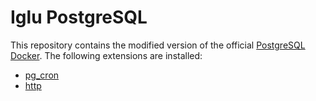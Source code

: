 # Iglu PostgreSQL
This repository contains the modified version of the official [PostgreSQL Docker](https://github.com/docker-library/postgres).
The following extensions are installed:
- [pg_cron](https://github.com/citusdata/pg_cron)
- [http](https://github.com/pramsey/pgsql-http)
